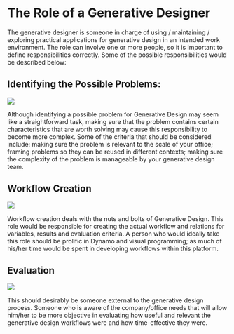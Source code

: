 # The Role of a Generative Designer

The generative designer is someone in charge of using / maintaining / exploring practical applications for generative design in an intended work environment. The role can involve one or more people, so it is important to define responsibilities correctly. Some of the possible responsibilities would be described below:

## Identifying the Possible Problems:

![](../.gitbook/assets/therole1.png)

Although identifying a possible problem for Generative Design may seem like a straightforward task, making sure that the problem contains certain characteristics that are worth solving may cause this responsibility to become more complex. Some of the criteria that should be considered include: making sure the problem is relevant to the scale of your office; framing problems so they can be reused in different contexts; making sure the complexity of the problem is manageable by your generative design team.

## Workflow Creation

![](../.gitbook/assets/therole2.png)

Workflow creation deals with the nuts and bolts of Generative Design. This role would be responsible for creating the actual workflow and relations for variables, results and evaluation criteria. A person who would ideally take this role should be prolific in Dynamo and visual programming; as much of his/her time would be spent in developing workflows within this platform.

## Evaluation

![](../.gitbook/assets/therole3.png)

This should desirably be someone external to the generative design process. Someone who is aware of the company/office needs that will allow him/her to be more objective in evaluating how useful and relevant the generative design workflows were and how time-effective they were.

